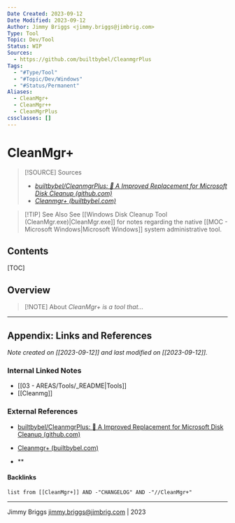 ```yaml
---
Date Created: 2023-09-12
Date Modified: 2023-09-12
Author: Jimmy Briggs <jimmy.briggs@jimbrig.com>
Type: Tool
Topic: Dev/Tool
Status: WIP
Sources:
  - https://github.com/builtbybel/CleanmgrPlus
Tags:
  - "#Type/Tool"
  - "#Topic/Dev/Windows"
  - "#Status/Permanent"
Aliases:
  - CleanMgr+
  - CleanMgr++
  - CleanMgrPlus
cssclasses: []
---
```


# CleanMgr+

> [!SOURCE] Sources
> - *[builtbybel/CleanmgrPlus: 🐾 A Improved Replacement for Microsoft Disk Cleanup (github.com)](https://github.com/builtbybel/CleanmgrPlus)*
> - *[Cleanmgr+ (builtbybel.com)](https://www.builtbybel.com/apps/cleanmgrplus)*

> [!TIP] See Also
> See [[Windows Disk Cleanup Tool (CleanMgr.exe)|CleanMgr.exe]] for notes regarding the native [[MOC - Microsoft Windows|Microsoft Windows]] system administrative tool.

## Contents

[TOC]

## Overview

> [!NOTE] About
> *CleanMgr+ is a tool that...*

***

## Appendix: Links and References

*Note created on [[2023-09-12]] and last modified on [[2023-09-12]].*

### Internal Linked Notes

- [[03 - AREAS/Tools/_README|Tools]]
- [[Cleanmg]]

### External References

- [builtbybel/CleanmgrPlus: 🐾 A Improved Replacement for Microsoft Disk Cleanup (github.com)](https://github.com/builtbybel/CleanmgrPlus)
- [Cleanmgr+ (builtbybel.com)](https://www.builtbybel.com/apps/cleanmgrplus)

- **

#### Backlinks

```dataview
list from [[CleanMgr+]] AND -"CHANGELOG" AND -"//CleanMgr+"
```


***

Jimmy Briggs <jimmy.briggs@jimbrig.com> | 2023

